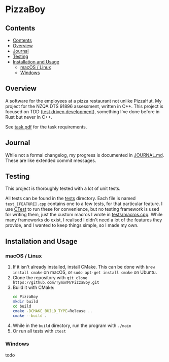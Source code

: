 # PizzaBoy
## Contents
- [Contents](#contents)
- [Overview](#overview)
- [Journal](#journal)
- [Testing](#testing)
- [Installation and Usage](#installation-and-usage)
  - [macOS / Linux](#macos--linux)
  - [Windows](#windows)

## Overview
A software for the employees at a pizza restaurant not unlike PizzaHut. My project for the NZQA DTS 91896 assessment, written in C++. This project is focused on TDD ([test driven development](https://en.wikipedia.org/wiki/Test-driven_development)), something I've done before in Rust but never in C++.

See [task.pdf](task.pdf) for the task requirements.

## Journal
While not a formal changelog, my progress is documented in [JOURNAL.md](JOURNAL.md). These are like extended commit messages.

## Testing
This project is thoroughly tested with a lot of unit tests.

All tests can be found in the [tests](tests) directory. Each file is named `test_[FEATURE].cpp` contains one to a few tests, for that particular feature. I use [CTest](https://cmake.org/cmake/help/latest/manual/ctest.1.html) to run these for convenience, but no testing framework is used for writing them, just the custom macros I wrote in [tests/macros.cpp](tests/macros.cpp). While many frameworks do exist, I realised I didn't need a lot of the features they provide, and I wanted to keep things simple, so I made my own.

## Installation and Usage
### macOS / Linux
1. If it isn't already installed, install CMake. This can be done with `brew install cmake` on macOS, or `sudo apt-get install cmake` on Ubuntu.
2. Clone the repository with `git clone https://github.com/TymonM/PizzaBoy.git`
3. Build it with CMake:
    ```bash
    cd PizzaBoy
    mkdir build
    cd build
    cmake -DCMAKE_BUILD_TYPE=Release ..
    cmake --build .
    ```
4. While in the `build` directory, run the program with `./main`
5. Or run all tests with `ctest`

### Windows
todo